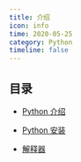 ```yaml
---
title: 介绍
icon: info
time: 2020-05-25
category: Python
timeline: false
---
```


## 目录

- [Python 介绍](intro.md)

- [Python 安装](install.md)

- [解释器](interpreter.md)
